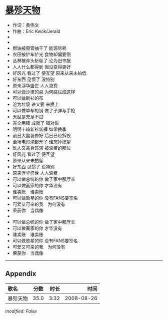 # [暴殄天物](https://music.163.com/song?id=64915)

* 作词：黄伟文
* 作曲：Eric Kwok/Jerald
*
*
* 燃油被吸管抽干了 能源尽耗
* 农田被铲车铲光 食物却偏要倒
* 丛林被斧头斩低了 沦为旧书报
* 人人什么都得到 但没变得更好
* 好风光 看过了 便互望 原来从来未拍低
* 好东西 见惯了 没特别
* 原来浮华盛世 人人浪费
* 可以做沙律的菜 为何腐烂成这样
* 可以做新衫的布
* 沦为垃圾 进又要 来换上
* 可以做单车的钢 做了子弹与手枪
* 天赋是充足不过
* 完全用错 成就了 错对象
* 明明十箱新衫新裤 如常换季
* 前日大屋装修好 后日已经拆毁
* 全场电灯泡都开了 谁忘掉熄掣
* 谁人又亲身饰演 被浪费的那位
* 好风光 看过了 便互望
* 原来从来未拍低
* 好东西 见惯了 没特别
* 原来浮华盛世 人人浪费
* 可以做总统的你 做了家中那厅长
* 可以做画家的你 才华没有
* 谁卖账　谁卖账
* 可以做歌星的你 没有FANS要签名
* 可爱又可亲的我　为何没有
* 荣获你　当偶像
* 
* 可以做总统的你 做了家中那厅长
* 可以做画家的你 才华没有
* 谁卖账　谁卖账
* 可以做歌星的你 没有FANS要签名
* 可爱又可亲的我　为何没有
* 荣获你　当偶像


---

## Appendix

|歌名|分数|时长|时间|
|:---|:---:|---:|---:|
|暴殄天物|35.0|3:32|2008-08-26

*modified: False*